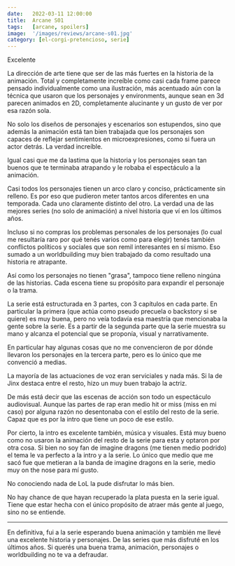 ```yaml
---
date:   2022-03-11 12:00:00
title:  Arcane S01
tags:   [arcane, spoilers]
image:  '/images/reviews/arcane-s01.jpg'
category: [el-corgi-pretencioso, serie]
---
```

Excelente

La dirección de arte tiene que ser de las más fuertes en la historia de la animación. Total y completamente increíble como casi cada frame parece pensado individualmente como una ilustración, más acentuado aún con la técnica que usaron que los personajes y environments, aunque sean en 3d parecen animados en 2D, completamente alucinante y un gusto de ver por esa razón sola.

No solo los diseños de personajes y escenarios son estupendos, sino que además la animación está tan bien trabajada que los personajes son capaces de reflejar sentimientos en microexpresiones, como si fuera un actor detrás. La verdad increíble.

Igual casi que me da lastima que la historia y los personajes sean tan buenos que te terminaba atrapando y le robaba el espectáculo a la animación.

Casi todos los personajes tienen un arco claro y conciso, prácticamente sin relleno. Es por eso que pudieron meter tantos arcos diferentes en una temporada. Cada uno claramente distinto del otro. La verdad una de las mejores series (no solo de animación) a nivel historia que ví en los últimos años.

Incluso si no compras los problemas personales de los personajes (lo cual me resultaría raro por qué tenés varios como para elegir) tenés también conflictos políticos y sociales que son remil interesantes en sí mismo. Eso sumado a un worldbuilding muy bien trabajado da como resultado una historia re atrapante.

Así como los personajes no tienen "grasa", tampoco tiene relleno ningúna de las historias. Cada escena tiene su propósito para expandir el personaje o la trama.

La serie está estructurada en 3 partes, con 3 capítulos en cada parte. En particular la primera (que actúa como pseudo precuela o backstory si se quiere) es muy buena, pero no veía todavía esa maestría que mencionaba la gente sobre la serie. Es a partir de la segunda parte que la serie muestra su mano y alcanza el potencial que se proponía, visual y narrativamente.

En particular hay algunas cosas que no me convencieron de por dónde llevaron los personajes en la tercera parte, pero es lo único que me convenció a medias.

La mayoría de las actuaciones de voz eran serviciales y nada más. Si la de Jinx destaca entre el resto, hizo un muy buen trabajo la actriz.

De más está decir que las escenas de acción son todo un espectáculo audiovisual. Aunque las partes de rap eran medio hit or miss (miss en mi caso) por alguna razón no desentonaba con el estilo del resto de la serie. Capaz que es por la intro que tiene un poco de ese estilo.

Por cierto, la intro es excelente también, música y visuales. Está muy bueno como no usaron la animación del resto de la serie para esta y optaron por otra cosa. Si bien no soy fan de imagine dragons (me tienen medio podrido) el tema le va perfecto a la intro y a la serie. Lo único que medio que me sacó fue que metieran a la banda de imagine dragons en la serie, medio muy on the nose para mí gusto.

No conociendo nada de LoL la pude disfrutar lo más bien.

No hay chance de que hayan recuperado la plata puesta en la serie igual. Tiene que estar hecha con el único propósito de atraer más gente al juego, sino no se entiende.

<hr>

En definitiva, fui a la serie esperando buena animación y también me llevé una excelente historia y personajes. De las series que más disfruté en los últimos años. Si querés una buena trama, animación, personajes o worldbuilding no te va a defraudar.
